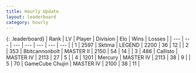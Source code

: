 ```yaml
---
title: Hourly Update
layout: leaderboard
category: hourly
---
```


{: .leaderboard}
| Rank | LV | Player | Division | Elo | Wins | Losses |
| --- | --- | --- | --- | --- | --- | --- |
| <span data-change="0">1</span> | 2597 | <span title="ID: 353063">Sktima</span> | LEGEND | <span data-change="0">2200</span> | <span data-change="0">36</span> | <span data-change="0">12</span> |
| <span data-change="0">2</span> | 353 | <span title="ID: 28271">8bitcannonbolt</span> | MASTER II | <span data-change="0">2150</span> | <span data-change="0">54</span> | <span data-change="0">14</span> |
| <span data-change="0">3</span> | 486 | <span title="ID: 619928">Callisto</span> | MASTER IV | <span data-change="0">2113</span> | <span data-change="0">27</span> | <span data-change="0">5</span> |
| <span data-change="0">4</span> | 1201 | <span title="ID: 692745">Mercury</span> | MASTER IV | <span data-change="13">2113</span> | <span data-change="2">38</span> | <span data-change="0">9</span> |
| <span data-change="0">5</span> | 70 | <span title="ID: 754306">GameCube Chujin</span> | MASTER IV | <span data-change="0">2100</span> | <span data-change="0">38</span> | <span data-change="0">11</span> |